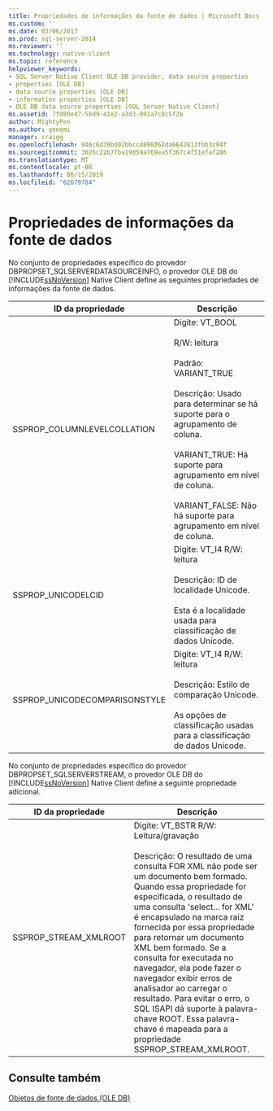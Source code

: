 ```yaml
---
title: Propriedades de informações da fonte de dados | Microsoft Docs
ms.custom: ''
ms.date: 03/06/2017
ms.prod: sql-server-2014
ms.reviewer: ''
ms.technology: native-client
ms.topic: reference
helpviewer_keywords:
- SQL Server Native Client OLE DB provider, data source properties
- properties [OLE DB]
- data source properties [OLE DB]
- information properties [OLE DB]
- OLE DB data source properties [SQL Server Native Client]
ms.assetid: 7fd80e47-5bd9-41e2-a3d3-091a7c8c5f2b
author: MightyPen
ms.author: genemi
manager: craigg
ms.openlocfilehash: 946c6d39bd02bbccd898262da6642813fbb3c94f
ms.sourcegitcommit: 3026c22b7fba19059a769ea5f367c4f51efaf286
ms.translationtype: MT
ms.contentlocale: pt-BR
ms.lasthandoff: 06/15/2019
ms.locfileid: "62679784"
---
```

# <a name="data-source-information-properties"></a>Propriedades de informações da fonte de dados
  No conjunto de propriedades específico do provedor DBPROPSET_SQLSERVERDATASOURCEINFO, o provedor OLE DB do [!INCLUDE[ssNoVersion](../../includes/ssnoversion-md.md)] Native Client define as seguintes propriedades de informações da fonte de dados.  
  
|ID da propriedade|Descrição|  
|-----------------|-----------------|  
|SSPROP_COLUMNLEVELCOLLATION|Digite: VT_BOOL<br /><br /> R/W: leitura<br /><br /> Padrão: VARIANT_TRUE<br /><br /> Descrição: Usado para determinar se há suporte para o agrupamento de coluna.<br /><br /> VARIANT_TRUE: Há suporte para agrupamento em nível de coluna.<br /><br /> VARIANT_FALSE: Não há suporte para agrupamento em nível de coluna.|  
|SSPROP_UNICODELCID|Digite: VT_I4 R/W: leitura<br /><br /> Descrição: ID de localidade Unicode.<br /><br /> Esta é a localidade usada para classificação de dados Unicode.|  
|SSPROP_UNICODECOMPARISONSTYLE|Digite: VT_I4 R/W: leitura<br /><br /> Descrição: Estilo de comparação Unicode.<br /><br /> As opções de classificação usadas para a classificação de dados Unicode.|  
  
 No conjunto de propriedades específico do provedor DBPROPSET_SQLSERVERSTREAM, o provedor OLE DB do [!INCLUDE[ssNoVersion](../../includes/ssnoversion-md.md)] Native Client define a seguinte propriedade adicional.  
  
|ID da propriedade|Descrição|  
|-----------------|-----------------|  
|SSPROP_STREAM_XMLROOT|Digite: VT_BSTR R/W: Leitura/gravação<br /><br /> Descrição: O resultado de uma consulta FOR XML não pode ser um documento bem formado. Quando essa propriedade for especificada, o resultado de uma consulta 'select... for XML' é encapsulado na marca raiz fornecida por essa propriedade para retornar um documento XML bem formado. Se a consulta for executada no navegador, ela pode fazer o navegador exibir erros de analisador ao carregar o resultado. Para evitar o erro, o SQL ISAPI dá suporte à palavra-chave ROOT. Essa palavra-chave é mapeada para a propriedade SSPROP_STREAM_XMLROOT.|  
  
## <a name="see-also"></a>Consulte também  
 [Objetos de fonte de dados &#40;OLE DB&#41;](data-source-objects-ole-db.md)  
  
  
